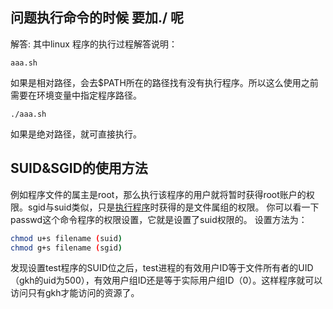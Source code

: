 ## 问题执行命令的时候 要加./ 呢

解答: 其中linux 程序的执行过程解答说明： 

```shell
aaa.sh
```


如果是相对路径，会去$PATH所在的路径找有没有执行程序。所以这么使用之前需要在环境变量中指定程序路径。

```shell
./aaa.sh 
```

如果是绝对路径，就可直接执行。

## SUID&SGID的使用方法

例如程序文件的属主是root，那么执行该程序的用户就将暂时获得root账户的权限。sgid与suid类似，只是[执行程序](https://www.baidu.com/s?wd=执行程序&tn=SE_PcZhidaonwhc_ngpagmjz&rsv_dl=gh_pc_zhidao)时获得的是文件属组的权限。
你可以看一下passwd这个命令程序的权限设置，它就是设置了suid权限的。
设置方法为：

```bash
chmod u+s filename (suid)
chmod g+s filename (sgid)
```

发现设置test程序的SUID位之后，test进程的有效用户ID等于文件所有者的UID（gkh的uid为500），有效用户组ID还是等于实际用户组ID（0）。这样程序就可以访问只有gkh才能访问的资源了。
